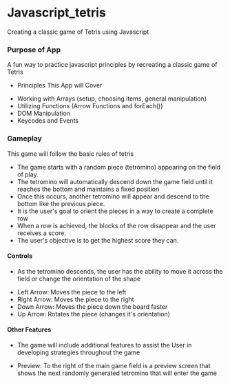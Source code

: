 # Javascript_tetris
Creating a classic game of Tetris using Javascript




### Purpose of App

A fun way to practice javascript principles by recreating a classic game of Tetris



- Principles This App will Cover

* Working with Arrays (setup, choosing items, general manipulation)
* Utilizing Functions (Arrow Functions and forEach())
* DOM Manipulation
* Keycodes and Events



### Gameplay

This game will follow the basic rules of tetris

- The game starts with a random piece (tetromino) appearing on the field of play. 
- The tetromino will automatically descend down the game field until it reaches the bottom and maintains a fixed position
- Once this occurs, another tetromino will appear and descend to the bottom like the previous piece.
- It is the user's goal to orient the pieces in a way to create a complete row
- When a row is achieved, the blocks of the row disappear and the user receives a score.
- The user's objective is to get the highest score they can.



#### Controls

- As the tetromino descends, the user has the ability to move it across the field or change the orientation of the shape

* Left Arrow: Moves the piece to the left
* Right Arrow: Moves the piece to the right
* Down Arrow: Moves the piece down the board faster
* Up Arrow: Rotates the piece (changes it's orientation)



#### Other Features

- The game will include additional features to assist the User in developing strategies throughout the game

* Preview: To the right of the main game field is a preview screen that shows the next randomly generated tetromino that will enter the game


<!-- #### Potential Features

- These are features that may be added to gameplay

* Swap: Allows user to swap current tetromino with the tetromino displayed in the preview screen

* Bank: Allows user to save a piece to be used at a later time in the game

* Detonate: A random tetromino (either a unique shape or color) will clear a set area in the field of play to clear some of the board -->
